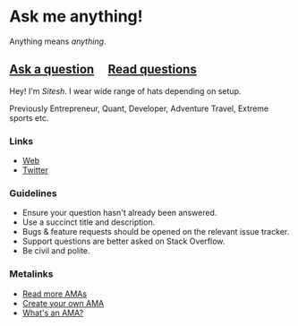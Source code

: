 # Ask me anything!

Anything means *anything*.

## [Ask a question](../../issues/new) &nbsp;&nbsp;&nbsp; [Read questions](../../issues?q=is%3Aissue+is%3Aclosed+sort%3Aupdated-desc)

Hey!
I'm _Sitesh_. I wear wide range of hats depending on setup.

Previously Entrepreneur, Quant, Developer, Adventure Travel, Extreme sports etc.

### Links
- [Web](http://siteshshrivastava.com)
- [Twitter](https://twitter.com/shrivastavasitz)

### Guidelines

- Ensure your question hasn't already been answered.
- Use a succinct title and description.
- Bugs & feature requests should be opened on the relevant issue tracker.
- Support questions are better asked on Stack Overflow.
- Be civil and polite.

### Metalinks

- [Read more AMAs](https://github.com/sindresorhus/amas)
- [Create your own AMA](https://github.com/sindresorhus/amas/blob/master/create-ama.md)
- [What's an AMA?](https://en.wikipedia.org/wiki/Reddit#IAmA_and_AMA)
